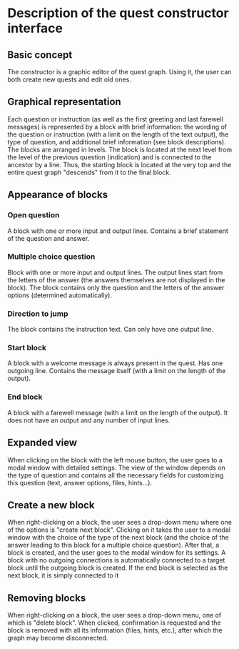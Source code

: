 # Description of the quest constructor interface
## Basic concept
The constructor is a graphic editor of the quest graph. Using it, the user can both create new quests and edit old ones.

## Graphical representation
Each question or instruction (as well as the first greeting and last farewell messages) is represented by a block with brief information: the wording of the question or instruction (with a limit on the length of the text output), the type of question, and additional brief information (see block descriptions). The blocks are arranged in levels. The block is located at the next level from the level of the previous question (indication) and is connected to the ancestor by a line. Thus, the starting block is located at the very top and the entire quest graph "descends" from it to the final block.

## Appearance of blocks
### Open question
A block with one or more input and output lines. Contains a brief statement of the question and answer.

### Multiple choice question
Block with one or more input and output lines. The output lines start from the letters of the answer (the answers themselves are not displayed in the block). The block contains only the question and the letters of the answer options (determined automatically).

### Direction to jump
The block contains the instruction text. Can only have one output line.

### Start block
A block with a welcome message is always present in the quest. Has one outgoing line. Contains the message itself (with a limit on the length of the output).

### End block
A block with a farewell message (with a limit on the length of the output). It does not have an output and any number of input lines.

## Expanded view
When clicking on the block with the left mouse button, the user goes to a modal window with detailed settings. The view of the window depends on the type of question and contains all the necessary fields for customizing this question (text, answer options, files, hints...). 

## Create a new block
When right-clicking on a block, the user sees a drop-down menu where one of the options is "create next block". Clicking on it takes the user to a modal window with the choice of the type of the next block (and the choice of the answer leading to this block for a multiple choice question). After that, a block is created, and the user goes to the modal window for its settings. A block with no outgoing connections is automatically connected to a target block until the outgoing block is created. If the end block is selected as the next block, it is simply connected to it

## Removing blocks
When right-clicking on a block, the user sees a drop-down menu, one of which is "delete block". When clicked, confirmation is requested and the block is removed with all its information (files, hints, etc.), after which the graph may become disconnected.